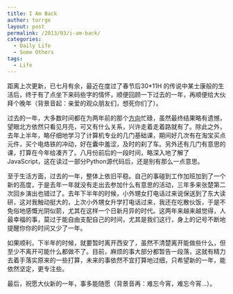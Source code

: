 ```yaml
---
title: I Am Back
author: torrge
layout: post
permalink: /2013/03/i-am-back/
categories:
  - Daily Life
  - Some Others
tags:
  - Life
---
```

距离上次更新，已七月有余，最近在度过了春节后30*11H 的传说中某士康般的生活后，终于有了点坐下来码些字的情怀，顺便回顾一下过去的一年，再顺便给大伙拜个晚年（背景音起：亲爱的观众朋友们，想死你们了）。

过去的一年，大多数时间都在为两年前的那个<a href="blog.torrge.me/2011/02/迎来，送往/" target="_blank">方向</a>忙碌，虽然最终结果略有遗憾，望眼北方依然只看见月亮，可又有什么关系，兴许走着走着路就有了。除此之外，去年上半年，略仔细地学习了计算机专业的几门基础课，期间好几次有在淘宝买点元件，买个电烙铁的冲动，好在囊中羞涩，及时的刹了车。另外还有几门有意思的课，打算在今年给凑齐了。八月份前后的一段时间，略深入地了解了JavaScript，这在读过一部分Python源代码后，还是别有那么一点意思。

至于生活方面，过去的一年，整体上依旧平稳。自己的事碰到工作加班加到了一个新的高度，于是去年一年就没有走出去参加什么有意思的活动，三年多来张楚第二次回乡演出也错过了。去年下半年的时候，小外甥女打电话过来说保送到了东大读研，这对我触动挺大的，上次小外甥女升学打电话过来，我还在吃散伙饭，于是不免俗地感慨光阴似箭，尤其在这样一个日新月异的时代。这两年来越来越觉得，人最幸福的事，莫过于能自由支配自己的时间，尤其是我们这行，身上的记号不断地提醒你你的时间又少了一年。

如果顺利，下半年的时候，就要暂时离开西安了，虽然不清楚离开能做些什么，但至少不离开可能什么都做不了。目前，麻烦的事大部分都暂告一段落，这就有精力去着手落实原来的一些打算，未来的事依然不宜打算地过细，只希望新的一年，能依然坚定，更专注些。

最后，祝愿大伙新的一年，事多能随愿（背景音再：难忘今宵，难忘今宵&#8230;）。